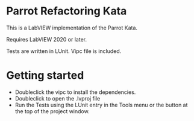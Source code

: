 Parrot Refactoring Kata
=======================

This is a LabVIEW implementation of the Parrot Kata. 

Requires LabVIEW 2020 or later.

Tests are written in LUnit. Vipc file is included.

# Getting started

- Doubleclick the vipc to install the dependencies.
- Doubleclick to open the .lvproj file
- Run the Tests using the LUnit entry in the Tools menu or the button at the top of the project window.
